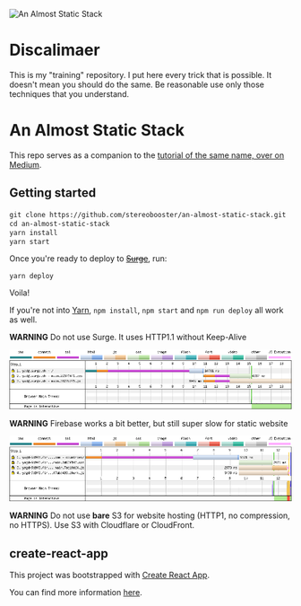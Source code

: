 ![An Almost Static Stack](https://i.imgur.com/NStGYap.jpg)

# Discalimaer

This is my "training" repository. I put here every trick that is possible. It doesn't mean you should do the same. Be reasonable use only those techniques that you understand.

# An Almost Static Stack

This repo serves as a companion to the [tutorial of the same name, over on Medium](https://medium.com/superhighfives/).

## Getting started

``` shell
git clone https://github.com/stereobooster/an-almost-static-stack.git
cd an-almost-static-stack
yarn install
yarn start
```

Once you're ready to deploy to ~~[Surge](https://surge.sh)~~, run:

``` shell
yarn deploy
```

Voila!

If you're not into [Yarn](https://yarnpkg.com/), `npm install`, `npm start` and `npm run deploy` all work as well.

**WARNING** Do not use Surge. It uses HTTP1.1 without Keep-Alive

![Surge waterfall](/images/surge-waterfall.png)

**WARNING** Firebase works a bit better, but still super slow for static website

![Firebase waterfall](/images/firebase-waterfall.png)

**WARNING** Do not use **bare** S3 for website hosting (HTTP1, no compression, no HTTPS). Use S3 with Cloudflare or CloudFront.

## create-react-app

This project was bootstrapped with [Create React App](https://github.com/facebookincubator/create-react-app).

You can find more information [here](https://github.com/facebookincubator/create-react-app/blob/master/packages/react-scripts/template/README.md).
